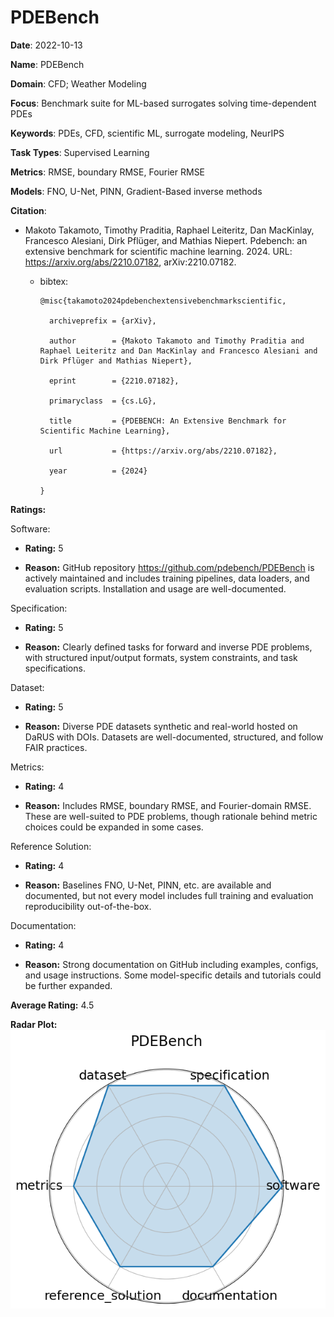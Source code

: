 # PDEBench


**Date**: 2022-10-13


**Name**: PDEBench


**Domain**: CFD; Weather Modeling


**Focus**: Benchmark suite for ML-based surrogates solving time-dependent PDEs


**Keywords**: PDEs, CFD, scientific ML, surrogate modeling, NeurIPS


**Task Types**: Supervised Learning


**Metrics**: RMSE, boundary RMSE, Fourier RMSE


**Models**: FNO, U-Net, PINN, Gradient-Based inverse methods


**Citation**:


- Makoto Takamoto, Timothy Praditia, Raphael Leiteritz, Dan MacKinlay, Francesco Alesiani, Dirk Pflüger, and Mathias Niepert. Pdebench: an extensive benchmark for scientific machine learning. 2024. URL: https://arxiv.org/abs/2210.07182, arXiv:2210.07182.

  - bibtex:
      ```
      @misc{takamoto2024pdebenchextensivebenchmarkscientific,

        archiveprefix = {arXiv},

        author        = {Makoto Takamoto and Timothy Praditia and Raphael Leiteritz and Dan MacKinlay and Francesco Alesiani and Dirk Pflüger and Mathias Niepert},

        eprint        = {2210.07182},

        primaryclass  = {cs.LG},

        title         = {PDEBENCH: An Extensive Benchmark for Scientific Machine Learning},

        url           = {https://arxiv.org/abs/2210.07182},

        year          = {2024}

      }

      ```

**Ratings:**


Software:


  - **Rating:** 5


  - **Reason:** GitHub repository  https://github.com/pdebench/PDEBench  is actively maintained and includes training pipelines, data loaders, and evaluation scripts. Installation and usage are well-documented. 


Specification:


  - **Rating:** 5


  - **Reason:** Clearly defined tasks for forward and inverse PDE problems, with structured input/output formats, system constraints, and task specifications. 


Dataset:


  - **Rating:** 5


  - **Reason:** Diverse PDE datasets  synthetic and real-world  hosted on DaRUS with DOIs. Datasets are well-documented, structured, and follow FAIR practices. 


Metrics:


  - **Rating:** 4


  - **Reason:** Includes RMSE, boundary RMSE, and Fourier-domain RMSE. These are well-suited to PDE problems, though rationale behind metric choices could be expanded in some cases. 


Reference Solution:


  - **Rating:** 4


  - **Reason:** Baselines  FNO, U-Net, PINN, etc.  are available and documented, but not every model includes full training and evaluation reproducibility out-of-the-box. 


Documentation:


  - **Rating:** 4


  - **Reason:** Strong documentation on GitHub including examples, configs, and usage instructions. Some model-specific details and tutorials could be further expanded. 


**Average Rating:** 4.5


**Radar Plot:**
 ![Pdebench radar plot](../../tex/images/pdebench_radar.png)